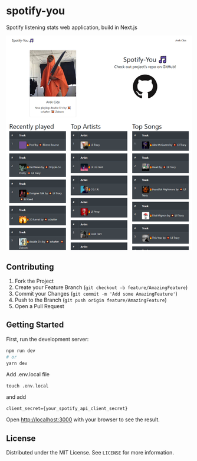 # spotify-you
Spotify listening stats web application, build in Next.js

![](screenshots/screenshot.png)

## Contributing

1. Fork the Project
2. Create your Feature Branch (`git checkout -b feature/AmazingFeature`)
3. Commit your Changes (`git commit -m 'Add some AmazingFeature'`)
4. Push to the Branch (`git push origin feature/AmazingFeature`)
5. Open a Pull Request

## Getting Started

First, run the development server:

```bash
npm run dev
# or
yarn dev
```

Add .env.local file
```
touch .env.local
```
and add
```
client_secret={your_spotify_api_client_secret}
```

Open [http://localhost:3000](http://localhost:3000) with your browser to see the result.

## License

Distributed under the MIT License. See `LICENSE` for more information.
